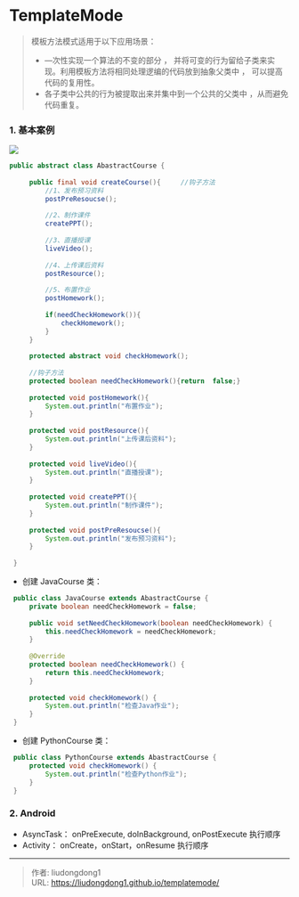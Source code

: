 # TemplateMode


> 模板方法模式适用于以下应用场景：
>
> -  —次性实现一个算法的不变的部分 ， 并将可变的行为留给子类来实现。利用模板方法将相同处理逻编的代码放到抽象父类中 ， 可以提高代码的复用性。
> -  各子类中公共的行为被提取出来并集中到一个公共的父类中 ，从而避免代码重复。

### 1. 基本案例

![](https://lddpicture.oss-cn-beijing.aliyuncs.com/picture/image-20210704164447171.png)

```java
public abstract class AbastractCourse {
     
     public final void createCourse(){     //钩子方法
         //1、发布预习资料
         postPreResoucse();
         
         //2、制作课件
         createPPT();
         
         //3、直播授课
         liveVideo();
         
         //4、上传课后资料
         postResource();
         
         //5、布置作业
         postHomework();
         
         if(needCheckHomework()){
             checkHomework();
         }
     }
 
     protected abstract void checkHomework();
 
     //钩子方法
     protected boolean needCheckHomework(){return  false;}
 
     protected void postHomework(){
         System.out.println("布置作业");
     }
 
     protected void postResource(){
         System.out.println("上传课后资料");
     }
 
     protected void liveVideo(){
         System.out.println("直播授课");
     }
 
     protected void createPPT(){
         System.out.println("制作课件");
     }
 
     protected void postPreResoucse(){
         System.out.println("发布预习资料");
     }
 
 }
```

- 创建 JavaCourse 类：

```java
 public class JavaCourse extends AbastractCourse {
     private boolean needCheckHomework = false;
 
     public void setNeedCheckHomework(boolean needCheckHomework) {
         this.needCheckHomework = needCheckHomework;
     }
 
     @Override
     protected boolean needCheckHomework() {
         return this.needCheckHomework;
     }
 
     protected void checkHomework() {
         System.out.println("检查Java作业");
     }
 }
```

- 创建 PythonCourse 类：

```java
 public class PythonCourse extends AbastractCourse {
     protected void checkHomework() {
         System.out.println("检查Python作业");
     }
 }
```

### 2. Android 

- AsyncTask： onPreExecute, doInBackground, onPostExecute 执行顺序
- Activity： onCreate，onStart，onResume 执行顺序



---

> 作者: liudongdong1  
> URL: https://liudongdong1.github.io/templatemode/  


